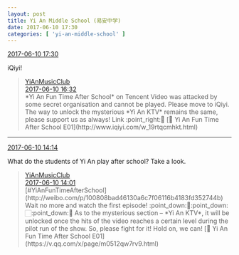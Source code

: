 ```yaml
---
layout: post
title: Yi An Middle School (易安中学)
date: 2017-06-10 17:30
categories: [ 'yi-an-middle-school' ]
---
```


<div class="weibo-info">
  <a href="http://weibo.com/6074218720/F7bZ5vmiL">2017-06-10 17:30</a>
</div>

iQiyi!

<!-- more -->

> <div class="weibo-post-name">
>   <a href="http://weibo.com/u/6094546964">YiAnMusicClub</a>
> </div>
> <div class="weibo-info">
>   <a href="http://weibo.com/6094546964/F7bBFaBlL">2017-06-10 16:32</a>
> </div>
> *Yi An Fun Time After School* on Tencent Video was attacked by some secret organisation and cannot be played. Please move to iQiyi. The way to unlock the mysterious *Yi An KTV* remains the same, please support us as always! Link :point_right:🏻 [◉ Yi An Fun Time After School E01](http://www.iqiyi.com/w_19rtqcmhkt.html)

---

<div class="weibo-info">
  <a href="http://weibo.com/6074218720/F7aHA6hlJ">2017-06-10 14:14</a>
</div>

What do the students of Yi An play after school? Take a look.

> <div class="weibo-post-name">
>   <a href="http://weibo.com/u/6094546964">YiAnMusicClub</a>
> </div>
> <div class="weibo-info">
>   <a href="http://weibo.com/6094546964/F7aCwAvko">2017-06-10 14:01</a>
> </div>
> [#YiAnFunTimeAfterSchool](http://weibo.com/p/100808bad46130a6c7f06116b4183fd352744b) Wait no more and watch the first episode! :point_down:🏻:point_down:🏻:point_down:🏻 As to the mysterious section – *Yi An KTV*, it will be unlocked once the hits of the video reaches a certain level during the pilot run of the show. So, please fight for it! Hold on, we can! [◉ Yi An Fun Time After School E01](https://v.qq.com/x/page/m0512qw7rv9.html)  

